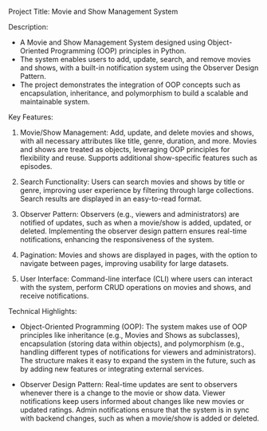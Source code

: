 Project Title: Movie and Show Management System

Description:
- A Movie and Show Management System designed using Object-Oriented Programming (OOP) principles in Python.
- The system enables users to add, update, search, and remove movies and shows, with a built-in notification system using the Observer Design Pattern.
- The project demonstrates the integration of OOP concepts such as encapsulation, inheritance, and polymorphism to build a scalable and maintainable system.

Key Features:
1. Movie/Show Management:
   Add, update, and delete movies and shows, with all necessary attributes like title, genre, duration, and more.
   Movies and shows are treated as objects, leveraging OOP principles for flexibility and reuse.
   Supports additional show-specific features such as episodes.

2. Search Functionality:
   Users can search movies and shows by title or genre, improving user experience by filtering through large collections.
   Search results are displayed in an easy-to-read format.

3. Observer Pattern:
   Observers (e.g., viewers and administrators) are notified of updates, such as when a movie/show is added, updated, or deleted.
   Implementing the observer design pattern ensures real-time notifications, enhancing the responsiveness of the system.

4. Pagination:
   Movies and shows are displayed in pages, with the option to navigate between pages, improving usability for large datasets.

5. User Interface:
   Command-line interface (CLI) where users can interact with the system, perform CRUD operations on movies and shows, and receive notifications.

Technical Highlights:

- Object-Oriented Programming (OOP):
  The system makes use of OOP principles like inheritance (e.g., Movies and Shows as subclasses), encapsulation (storing data within objects), and polymorphism (e.g., handling different types of notifications for viewers and administrators).
  The structure makes it easy to expand the system in the future, such as by adding new features or integrating external services.

- Observer Design Pattern:
  Real-time updates are sent to observers whenever there is a change to the movie or show data.
  Viewer notifications keep users informed about changes like new movies or updated ratings.
  Admin notifications ensure that the system is in sync with backend changes, such as when a movie/show is added or deleted.
